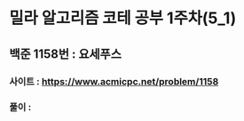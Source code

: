 # 밀라 알고리즘 코테 공부 1주차(5_1)

## 백준 1158번 : 요세푸스

### 사이트 : https://www.acmicpc.net/problem/1158
### 풀이 : 